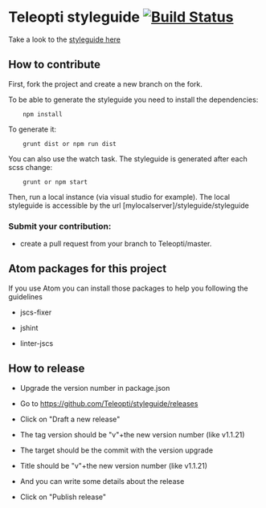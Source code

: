 # Teleopti styleguide [![Build Status](https://travis-ci.org/Teleopti/styleguide.svg?branch=master)](https://travis-ci.org/Teleopti/styleguide)

Take a look to the [styleguide here](http://teleopti.github.io/styleguide/styleguide)

## How to contribute
First, fork the project and create a new branch on the fork.

To be able to generate the styleguide you need to install the dependencies:

		npm install

To generate it:

		grunt dist or npm run dist

You can also use the watch task. The styleguide is generated after each scss change:

		grunt or npm start

Then, run a local instance (via visual studio for example). The local styleguide is accessible by the url [mylocalserver]/styleguide/styleguide


### Submit your contribution:

* create a pull request from your branch to Teleopti/master.


## Atom packages for this project

If you use Atom you can install those packages to help you following the guidelines

* jscs-fixer

* jshint

* linter-jscs

## How to release

* Upgrade the version number in package.json

* Go to https://github.com/Teleopti/styleguide/releases

* Click on "Draft a new release"

* The tag version should be "v"+the new version number (like v1.1.21)

* The target should be the commit with the version upgrade

* Title should be "v"+the new version number (like v1.1.21)

* And you can write some details about the release

* Click on "Publish release"
